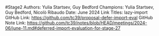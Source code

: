 #Stage2
Authors: Yulia Startsev, Guy Bedford
Champions: Yulia Startsev, Guy Bedford, Nicolò Ribaudo
Date: June 2024
Link Titles: lazy-import
GitHub Link: https://github.com/tc39/proposal-defer-import-eval
GitHub Note Link: https://github.com/tc39/notes/blob/HEAD/meetings/2024-06/june-11.md#deferred-import-evaluation-for-stage-27
